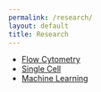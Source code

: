 ```yaml
---
permalink: /research/
layout: default
title: Research
---
```


- [Flow Cytometry](/research/flow_cytometry)
- [Single Cell](/research/single_cell)
- [Machine Learning](research/machine_learning.md)